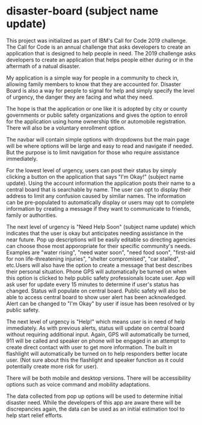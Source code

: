 # disaster-board (subject name update) 
This project was initialized as part of IBM's Call for Code 2019 challenge. The Call for Code is an annual challenge that asks
developers to create an application that is designed to help people in need. The 2019 challenge asks developers to create an 
application that helps people either during or in the aftermath of a natual disaster.

My application is a simple way for people in a community to check in, allowing family members to know that they are accounted
for. Disaster Board is also a way for people to signal for help and simply specify the level of urgency, the danger they are
facing and what they need. 

The hope is that the application or one like it is adopted by city or county governments or public safety organizations and
gives the option to enroll for the application using home ownership title or automobile registration. There will also be a
voluntary enrollment option. 

The navbar will contain simple options with dropdowns but the main page will be where options will be large and easy to
read and navigate if needed. But the purpose is to limit navigation for those who require assistance immediately.

For the lowest level of urgency, users can post their status by simply clicking a button on the application that says 
"I'm Okay!" (subject name update). Using the account information the application posts their name to a central board that is 
searchable by name. The user can opt to display their address to limit any confusion caused by similar names. The information 
can be pre-populated to automatically display or users may opt to complete information by creating a message if they want 
to communicate to friends, family or authorities.

The next level of urgency is "Need Help Soon" (subject name update) which indicates that the user is okay but anticipates 
needing assistance in the near future. Pop up descriptions will be easily editable so directing agencies can choose those 
most apporopriate for their specific community's needs. Examples are "water rising", "need water soon", "need food soon",
"first-aid for non life-threatening injuries", "shelter compromised", "car stalled", etc.Users will also have the option to 
create a message that best describes their personal situation. Phone GPS will automatically be turned on when this option 
is clicked to help public safety professionals locate user. App will ask user for update every 15 minutes to determine
if user's status has changed. Status will populate on central board. Public safety will also be
able to access central board to show user alert has been acknowledged. Alert can be changed to "I'm Okay" 
by user if issue has been resolved or by public safety. 

The next level of urgency is "Help!" which means user is in need of help immediately. As with previous alerts, status will 
update on central board without requiring additional input. Again, GPS will automatically be turned, 911 will be 
called and speaker on phone will be engaged in an attempt to create direct contact with user to get more information. The 
built in flashlight will automatically be turned on to help responders better locate user. (Not sure about this  the 
flashlight and speaker function as it could potentially create more risk for user). 

There will be both mobile and desktop versions. There will be accessibility options such as voice command and mobility adaptations.

The data collected from pop up options will be used to determine initial disaster need. While the developers of this app are aware there will be discrepancies again, the data can be used as an initial estimation tool to help start relief efforts. 
